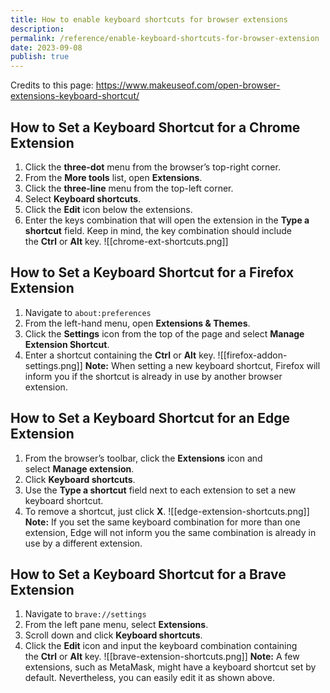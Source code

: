 ```yaml
---
title: How to enable keyboard shortcuts for browser extensions
description: 
permalink: /reference/enable-keyboard-shortcuts-for-browser-extension
date: 2023-09-08
publish: true
---
```

Credits to this page: https://www.makeuseof.com/open-browser-extensions-keyboard-shortcut/

## How to Set a Keyboard Shortcut for a Chrome Extension
1. Click the **three-dot** menu from the browser’s top-right corner.
2.  From the **More tools** list, open **Extensions**.
3.  Click the **three-line** menu from the top-left corner.
4.  Select **Keyboard shortcuts**.
5.  Click the **Edit** icon below the extensions.
6.  Enter the keys combination that will open the extension in the **Type a shortcut** field. Keep in mind, the key combination should include the **Ctrl** or **Alt** key.
![[chrome-ext-shortcuts.png]]

## How to Set a Keyboard Shortcut for a Firefox Extension
1. Navigate to `about:preferences`
2.  From the left-hand menu, open **Extensions & Themes**.
3.  Click the **Settings** icon from the top of the page and select **Manage Extension Shortcut**.
4.  Enter a shortcut containing the **Ctrl** or **Alt** key.
![[firefox-addon-settings.png]]
**Note:** When setting a new keyboard shortcut, Firefox will inform you if the shortcut is already in use by another browser extension.

## How to Set a Keyboard Shortcut for an Edge Extension
1.  From the browser’s toolbar, click the **Extensions** icon and select **Manage extension**.
2.  Click **Keyboard shortcuts**.
3.  Use the **Type a shortcut** field next to each extension to set a new keyboard shortcut.
4.  To remove a shortcut, just click **X**.
![[edge-extension-shortcuts.png]]
**Note:** If you set the same keyboard combination for more than one extension, Edge will not inform you the same combination is already in use by a different extension.

## How to Set a Keyboard Shortcut for a Brave Extension
1.  Navigate to `brave://settings`
2.  From the left pane menu, select **Extensions**.
3.  Scroll down and click **Keyboard shortcuts**.
4.  Click the **Edit** icon and input the keyboard combination containing the **Ctrl** or **Alt** key.
![[brave-extension-shortcuts.png]]
**Note:** A few extensions, such as MetaMask, might have a keyboard shortcut set by default. Nevertheless, you can easily edit it as shown above.